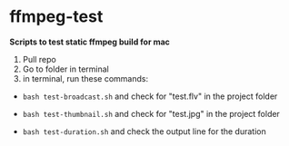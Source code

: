 # ffmpeg-test
**Scripts to test static ffmpeg build for mac**

1. Pull repo
2. Go to folder in terminal
3. in terminal, run these commands:

* `bash test-broadcast.sh` and check for "test.flv" in the project folder
  
*  `bash test-thumbnail.sh` and check for "test.jpg" in the project folder
  
*  `bash test-duration.sh` and check the output line for the duration
